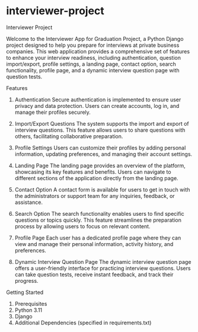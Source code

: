# interviewer-project

Interviewer Project

Welcome to the Interviewer App for Graduation Project, a Python Django project designed to help you prepare for interviews at private business companies. This web application provides a comprehensive set of features to enhance your interview readiness, including authentication, question import/export, profile settings, a landing page, contact option, search functionality, profile page, and a dynamic interview question page with question tests.

Features

1. Authentication
Secure authentication is implemented to ensure user privacy and data protection. Users can create accounts, log in, and manage their profiles securely.

2. Import/Export Questions
The system supports the import and export of interview questions. This feature allows users to share questions with others, facilitating collaborative preparation.

3. Profile Settings
Users can customize their profiles by adding personal information, updating preferences, and managing their account settings.

4. Landing Page
The landing page provides an overview of the platform, showcasing its key features and benefits. Users can navigate to different sections of the application directly from the landing page.

5. Contact Option
A contact form is available for users to get in touch with the administrators or support team for any inquiries, feedback, or assistance.

6. Search Option
The search functionality enables users to find specific questions or topics quickly. This feature streamlines the preparation process by allowing users to focus on relevant content.

7. Profile Page
Each user has a dedicated profile page where they can view and manage their personal information, activity history, and preferences.

8. Dynamic Interview Question Page
The dynamic interview question page offers a user-friendly interface for practicing interview questions. Users can take question tests, receive instant feedback, and track their progress.

Getting Started

1. Prerequisites
2. Python 3.11
3. Django
4. Additional Dependencies (specified in requirements.txt)
